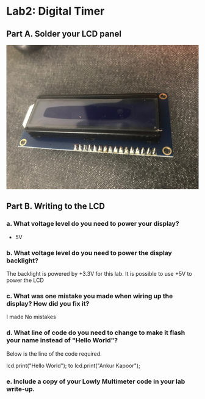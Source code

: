  
 # Lab2: Digital Timer
## Part A. Solder your LCD panel
![Soldered](https://github.com/ak2552/Ankur_Kapoor_IDD/blob/master/IMG_2067.JPG)

## Part B. Writing to the LCD

### a. What voltage level do you need to power your display?

 + 5V 

### b. What voltage level do you need to power the display backlight?

The backlight is powered by +3.3V for this lab.
It is possible to use +5V to power the LCD 
 

### c. What was one mistake you made when wiring up the display? How did you fix it?

I made No mistakes  

### d. What line of code do you need to change to make it flash your name instead of "Hello World"?

 Below is the line of the code required. 

lcd.print("Hello World"); to lcd.print("Ankur Kapoor");

### e. Include a copy of your Lowly Multimeter code in your lab write-up.
